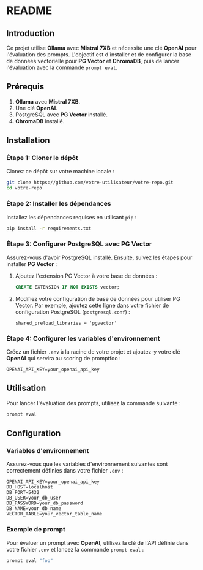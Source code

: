 # README

## Introduction

Ce projet utilise **Ollama** avec **Mistral 7XB** et nécessite une clé **OpenAI** pour l'évaluation des prompts. L'objectif est d'installer et de configurer la base de données vectorielle pour **PG Vector** et **ChromaDB**, puis de lancer l'évaluation avec la commande `prompt eval`.

## Prérequis

1. **Ollama** avec **Mistral 7XB**.
2. Une clé **OpenAI**.
3. PostgreSQL avec **PG Vector** installé.
4. **ChromaDB** installé.

## Installation

### Étape 1: Cloner le dépôt

Clonez ce dépôt sur votre machine locale :

```bash
git clone https://github.com/votre-utilisateur/votre-repo.git
cd votre-repo
```

### Étape 2: Installer les dépendances

Installez les dépendances requises en utilisant `pip` :

```bash
pip install -r requirements.txt
```

### Étape 3: Configurer PostgreSQL avec PG Vector

Assurez-vous d'avoir PostgreSQL installé. Ensuite, suivez les étapes pour installer **PG Vector** :

1. Ajoutez l'extension PG Vector à votre base de données :

    ```sql
    CREATE EXTENSION IF NOT EXISTS vector;
    ```

2. Modifiez votre configuration de base de données pour utiliser PG Vector. Par exemple, ajoutez cette ligne dans votre fichier de configuration PostgreSQL (`postgresql.conf`) :

    ```plaintext
    shared_preload_libraries = 'pgvector'
    ```

### Étape 4: Configurer les variables d'environnement

Créez un fichier `.env` à la racine de votre projet et ajoutez-y votre clé **OpenAI** qui servira au scoring de promptfoo :

```env
OPENAI_API_KEY=your_openai_api_key
```

## Utilisation

Pour lancer l'évaluation des prompts, utilisez la commande suivante :

```bash
prompt eval
```

## Configuration

### Variables d'environnement

Assurez-vous que les variables d'environnement suivantes sont correctement définies dans votre fichier `.env` :

```env
OPENAI_API_KEY=your_openai_api_key
DB_HOST=localhost
DB_PORT=5432
DB_USER=your_db_user
DB_PASSWORD=your_db_password
DB_NAME=your_db_name
VECTOR_TABLE=your_vector_table_name
```

### Exemple de prompt

Pour évaluer un prompt avec **OpenAI**, utilisez la clé de l'API définie dans votre fichier `.env` et lancez la commande `prompt eval` :

```bash
prompt eval "foo"
```